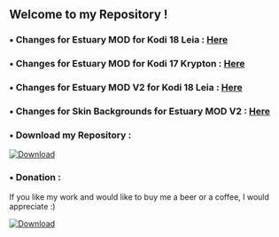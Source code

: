 ## Welcome to my Repository !


### • Changes for Estuary MOD for Kodi 18 Leia : [Here](https://raw.githubusercontent.com/Guilouz/repository.guilouz/master/skin.estuary.mod.kodi18/changelog.txt)


### • Changes for Estuary MOD for Kodi 17 Krypton : [Here](https://raw.githubusercontent.com/Guilouz/repository.guilouz/master/skin.estuary.mod/changelog.txt)


### • Changes for Estuary MOD V2 for Kodi 18 Leia : [Here](https://raw.githubusercontent.com/Guilouz/repository.guilouz/master/skin.estuary.modv2/changelog.txt)


### • Changes for Skin Backgrounds for Estuary MOD V2 : [Here](https://raw.githubusercontent.com/Guilouz/repository.guilouz/master/resource.images.skinbackgrounds.estuarymod/changelog.txt)



### • Download my Repository :

[ ![Download](http://i.imgur.com/L5Bov8X.png) ](https://github.com/Guilouz/repository.guilouz/raw/master/_repo/repository.guilouz/repository.guilouz-1.0.3.zip)

### • Donation :

If you like my work and would like to buy me a beer or a coffee, I would appreciate :)

[ ![Download](http://i.imgur.com/XRmqzTX.png) ](https://pledgie.com/campaigns/29797)